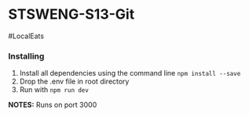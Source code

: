 # STSWENG-S13-Git
#LocalEats
### Installing
1. Install all dependencies using the command line `npm install --save`
2. Drop the .env file in root directory
2. Run with `npm run dev`

**NOTES:** Runs on port 3000
